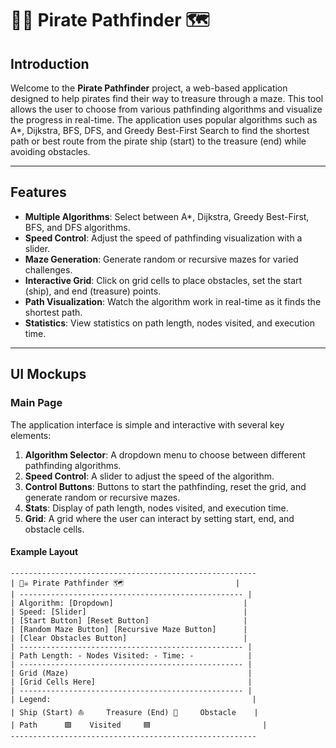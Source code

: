 # 🏴‍☠️ Pirate Pathfinder 🗺️

## Introduction

Welcome to the **Pirate Pathfinder** project, a web-based application designed to help pirates find their way to treasure through a maze. This tool allows the user to choose from various pathfinding algorithms and visualize the progress in real-time. The application uses popular algorithms such as A*, Dijkstra, BFS, DFS, and Greedy Best-First Search to find the shortest path or best route from the pirate ship (start) to the treasure (end) while avoiding obstacles.

---

## Features

- **Multiple Algorithms**: Select between A*, Dijkstra, Greedy Best-First, BFS, and DFS algorithms.
- **Speed Control**: Adjust the speed of pathfinding visualization with a slider.
- **Maze Generation**: Generate random or recursive mazes for varied challenges.
- **Interactive Grid**: Click on grid cells to place obstacles, set the start (ship), and end (treasure) points.
- **Path Visualization**: Watch the algorithm work in real-time as it finds the shortest path.
- **Statistics**: View statistics on path length, nodes visited, and execution time.

---

## UI Mockups

### Main Page

The application interface is simple and interactive with several key elements:

1. **Algorithm Selector**: A dropdown menu to choose between different pathfinding algorithms.
2. **Speed Control**: A slider to adjust the speed of the algorithm.
3. **Control Buttons**: Buttons to start the pathfinding, reset the grid, and generate random or recursive mazes.
4. **Stats**: Display of path length, nodes visited, and execution time.
5. **Grid**: A grid where the user can interact by setting start, end, and obstacle cells.

#### Example Layout

```plaintext
-------------------------------------------------------
| 🏴‍☠️ Pirate Pathfinder 🗺️                         |
| -------------------------------------------------- |
| Algorithm: [Dropdown]                             |
| Speed: [Slider]                                   |
| [Start Button] [Reset Button]                     |
| [Random Maze Button] [Recursive Maze Button]      |
| [Clear Obstacles Button]                          |
| -------------------------------------------------- |
| Path Length: - Nodes Visited: - Time: -            |
| -------------------------------------------------- |
| Grid (Maze)                                        |
| [Grid Cells Here]                                  |
| -------------------------------------------------- |
| Legend:                                             |
| Ship (Start) ⛵     Treasure (End) 💎     Obstacle    |
| Path      🟩    Visited     🟦                         |
-------------------------------------------------------
